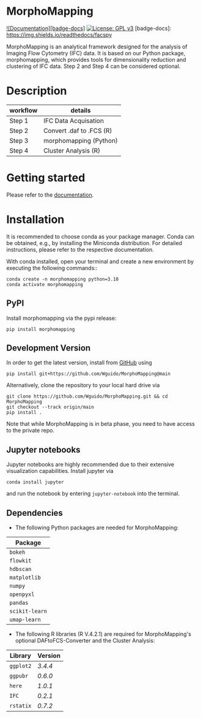 # MorphoMapping

[![Documentation][badge-docs]][link-docs]
[![License: GPL v3](https://img.shields.io/badge/License-GPLv3-blue.svg)](https://www.gnu.org/licenses/gpl-3.0)
[badge-docs]: https://img.shields.io/readthedocs/facspy
 
MorphoMapping is an analytical framework designed for the analysis of Imaging Flow Cytometry (IFC) data. It is based on our Python package, morphomapping, which provides tools for dimensionality reduction and clustering of IFC data. Step 2 and Step 4 can be considered optional.

# Description

| workflow | details | 
| --- | --- |
| Step 1 | IFC Data Acquisation|
| Step 2 | Convert .daf to .FCS (R)|
| Step 3 | morphomapping (Python)|
| Step 4 | Cluster Analysis (R)|

# Getting started

Please refer to the [documentation][link-docs].

# Installation

It is recommended to choose conda as your package manager. Conda can be obtained, e.g., by installing the Miniconda distribution. For detailed instructions, please refer to the respective documentation.

With conda installed, open your terminal and create a new environment by executing the following commands::

    conda create -n morphomapping python=3.10
    conda activate morphomapping

## PyPI

Install morphomapping via the pypi release:

    pip install morphomapping


## Development Version

In order to get the latest version, install from [GitHub](https://github.com/Wguido/MorphoMapping) using
    
    pip install git+https://github.com/Wguido/MorphoMapping@main

Alternatively, clone the repository to your local hard drive via

    git clone https://github.com/Wguido/MorphoMapping.git && cd MorphoMapping
    git checkout --track origin/main
    pip install .

Note that while MorphoMapping is in beta phase, you need to have access to the private repo.

## Jupyter notebooks

Jupyter notebooks are highly recommended due to their extensive visualization capabilities. Install jupyter via

    conda install jupyter

and run the notebook by entering `jupyter-notebook` into the terminal.


## Dependencies
* The following Python packages are needed for MorphoMapping:
  
| Package | 
| --- | 
| `bokeh` | 
| `flowkit` | 
| `hdbscan` | 
| `matplotlib` | 
| `numpy` | 
| `openpyxl` | 
| `pandas` | 
| `scikit-learn` | 
| `umap-learn` | 

* The following R libraries (R V.4.2.1)  are required for MorphoMapping's optional DAFtoFCS-Converter and the Cluster Analysis:
  
| Library | Version |
| --- | --- |
| `ggplot2` | *3.4.4*  |
| `ggpubr` | *0.6.0*  |
| `here` | *1.0.1*  |
| `IFC` | *0.2.1*  |
| `rstatix` | *0.7.2*  |



[link-docs]: https://morphomapping.readthedocs.io
